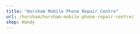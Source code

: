 ```yaml
---
title: "Horsham Mobile Phone Repair Centre"
url: /horsham/horsham-mobile-phone-repair-centre/
shop: Handy
---
```

